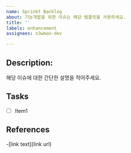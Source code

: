 ```yaml
---
name: Sprinkt Backlog
about: 기능개발을 위한 이슈는 해당 템플릿을 사용하세요.
title: ''
labels: enhancement
assignees: n3wman-dev

---
```


## Description:

해당 이슈에 대한 간단한 설명을 적어주세요.

## Tasks
- [ ] Item1

## References
-[link text](link url)
